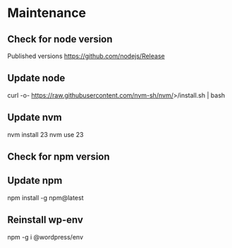 # Maintenance

## Check for node version

Published versions
https://github.com/nodejs/Release

## Update node

curl -o- https://raw.githubusercontent.com/nvm-sh/nvm/<version>>/install.sh | bash

## Update nvm

nvm install 23
nvm use 23

## Check for npm version

## Update npm

npm install -g npm@latest

## Reinstall wp-env

npm -g i @wordpress/env
